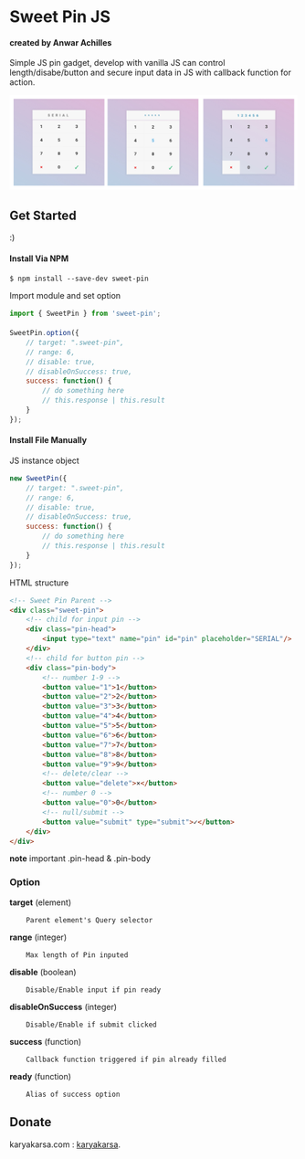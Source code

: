 # Sweet Pin JS
#### created by Anwar Achilles

Simple JS pin gadget, develop with vanilla JS 
can control length/disabe/button and secure input 
data in JS with callback function for action.

![sweet-pin-preview](/demo/sweet-pin-preview.png "sweet-pin-preview")




## Get Started
:)



#### Install Via NPM
````shell
$ npm install --save-dev sweet-pin
````

Import module and set option
````js
import { SweetPin } from 'sweet-pin';

SweetPin.option({
	// target: ".sweet-pin",
	// range: 6,
	// disable: true,
	// disableOnSuccess: true,
	success: function() {
		// do something here
		// this.response | this.result
	}
});
````




#### Install File Manually
JS instance object
````js
new SweetPin({
	// target: ".sweet-pin",
	// range: 6,
	// disable: true,
	// disableOnSuccess: true,
	success: function() {
		// do something here
		// this.response | this.result
	}
});
````

HTML structure
````html
<!-- Sweet Pin Parent -->
<div class="sweet-pin">
	<!-- child for input pin -->
	<div class="pin-head">
		<input type="text" name="pin" id="pin" placeholder="SERIAL"/>
	</div>
	<!-- child for button pin -->
	<div class="pin-body">
		<!-- number 1-9 -->
		<button value="1">1</button>
		<button value="2">2</button>
		<button value="3">3</button>
		<button value="4">4</button>
		<button value="5">5</button>
		<button value="6">6</button>
		<button value="7">7</button>
		<button value="8">8</button>
		<button value="9">9</button>
		<!-- delete/clear -->
		<button value="delete">×</button>
		<!-- number 0 -->
		<button value="0">0</button>
		<!-- null/submit -->
		<button value="submit" type="submit">✓</button>
	</div>
</div>
````
**note** important .pin-head & .pin-body






### Option

**target** (element)
````
	Parent element's Query selector
````
**range** (integer)
````
	Max length of Pin inputed
````
**disable** (boolean)
````
	Disable/Enable input if pin ready
````
**disableOnSuccess** (integer)
````
	Disable/Enable if submit clicked
````
**success** (function)
````
	Callback function triggered if pin already filled
````
**ready** (function)
````
	Alias of success option
````


## Donate

karyakarsa.com : [karyakarsa](https://karyakarsa.com/anwarachilles).

